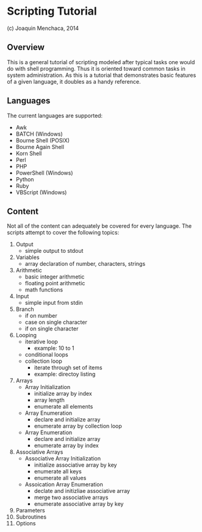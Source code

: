 # Scripting Tutorial

(c) Joaquin Menchaca, 2014

## Overview
This is a general tutorial of scripting modeled after typical tasks one would do with shell programming.  Thus it is oriented toward common tasks in system administration.  As this is a tutorial that demonstrates basic features of a given language, it doubles as a handy reference.

## Languages

The current languages are supported:
  - Awk
  - BATCH (Windows)
  - Bourne Shell (POSIX)
  - Bourne Again Shell
  - Korn Shell
  - Perl
  - PHP
  - PowerShell (Windows)
  - Python
  - Ruby
  - VBScript (Windows)

## Content 

Not all of the content can adequately be covered for every language.  The scripts attempt to cover the following topics:

1. Output
   * simple output to stdout
2. Variables
   * array declaration of number, characters, strings
3. Arithmetic
   * basic integer arithmetic
   * floating point arithmetic
   * math functions
4. Input
   * simple input from stdin
5. Branch
   * if on number
   * case on single character
   * if on single character
6. Looping
   * iterative loop 
      * example: 10 to 1
   * conditional loops
   * collection loop
      * iterate through set of items 
      * example: directoy listing
7. Arrays
   * Array Initialization
      * initialize array by index
      * array length
      * enumerate all elements
   * Array Enumeration 
      * declare and initialize array
      * enumerate array by collection loop
   * Array Enumeration
      * declare and initialize array
      * enumerate array by index
8. Associative Arrays
   * Associative Array Initialization
      * initialize associative array by key
      * enumerate all keys
      * enumerate all values
   * Assoication Array Enumeration
      * declate and initizliae associative array
      * merge two associative arrays
      * enumerate associative array by key
9. Parameters
10. Subroutines
11. Options
